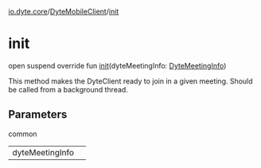 [io.dyte.core](../index.md)/[DyteMobileClient](index.md)/[init](init.md)

# init


open suspend override fun [init](init.md)(dyteMeetingInfo: [DyteMeetingInfo](../../com.dyte.mobilecorekmm.models/-dyte-meeting-info/index.md))

This method makes the DyteClient ready to join in a given meeting. Should be called from a background thread.

## Parameters

common

| | |
|---|---|
| dyteMeetingInfo |  |
